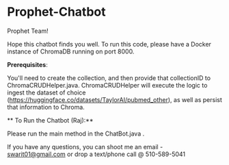 # Prophet-Chatbot
Prophet Team!

Hope this chatbot finds you well. To run this code, please have a Docker instance of ChromaDB running on port 8000.

**Prerequisites**:

You'll need to create the collection, and then provide that collectionID to ChromaCRUDHelper.java. ChromaCRUDHelper will execute the logic to ingest the dataset of choice (https://huggingface.co/datasets/TaylorAI/pubmed_other), as well as persist that information to Chroma.

** To Run the Chatbot (Raj):**

Please run the main method in the ChatBot.java . 


If you have any questions, you can shoot me an email - swarit01@gmail.com or drop a text/phone call @ 510-589-5041
